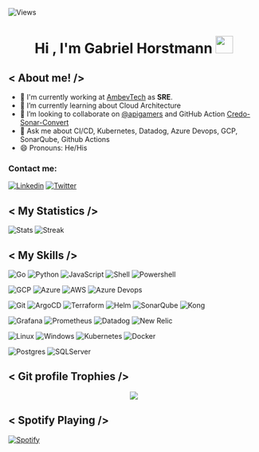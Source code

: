 ![Views](https://komarev.com/ghpvc/?username=gahorstmann&label=Profile%20views&color=0e75b6&style=flat)

<h1 align="center">Hi , I'm Gabriel Horstmann <img src="https://media.giphy.com/media/hvRJCLFzcasrR4ia7z/giphy.gif" width="35"></h1>

##  < About me! />

- 💼 I'm currently working at [AmbevTech](https://ambevtech.com.br) as **SRE**.
- 🌱 I’m currently learning about Cloud Architecture
- 👯 I’m looking to collaborate on [@apigamers](https://github.com/apigamers) and GitHub Action [Credo-Sonar-Convert](https://github.com/gahorstmann/credo-sonar-convert)
- 💬 Ask me about CI/CD, Kubernetes, Datadog, Azure Devops, GCP, SonarQube, Github Actions
- 😄 Pronouns: He/His

### Contact me: 
[![Linkedin](https://img.shields.io/badge/LinkedIn-0077B5?style=for-the-badge&logo=linkedin&logoColor=white)](https://www.linkedin.com/in/gahorstmann/) 
[![Twitter](https://img.shields.io/badge/Twitter-1DA1F2?style=for-the-badge&logo=twitter&logoColor=white)](https://twitter.com/gabirumon)

## < My Statistics  />
![Stats](https://github-readme-stats.vercel.app/api?username=gahorstmann&count_private=true&theme=nord&hide_border=1) 
![Streak](https://github-readme-streak-stats.herokuapp.com?user=gahorstmann&theme=nord&hide_border=true&date_format=M%20j%5B%2C%20Y%5D)

## < My Skills />

![Go](https://img.shields.io/badge/Go-00ADD8?style=for-the-badge&logo=go&logoColor=white) 
![Python](https://img.shields.io/badge/Python-14354C?style=for-the-badge&logo=python&logoColor=white) 
![JavaScript](https://img.shields.io/badge/JavaScript-F7DF1E?style=for-the-badge&logo=JavaScript&logoColor=black) 
![Shell](https://img.shields.io/badge/Shell_Script-121011?style=for-the-badge&logo=gnu-bash&logoColor=white) 
![Powershell](https://img.shields.io/badge/Powershell-5391FE?style=for-the-badge&logo=powershell&logoColor=white) 

![GCP](https://img.shields.io/badge/Google_Cloud-4285F4?style=for-the-badge&logo=google-cloud&logoColor=white)
![Azure](https://img.shields.io/badge/Microsoft_Azure-0089D6?style=for-the-badge&logo=microsoft-azure&logoColor=white)
![AWS](https://img.shields.io/badge/AWS-232F3E?style=for-the-badge&logo=amazon-aws&logoColor=white)
![Azure Devops](https://img.shields.io/badge/Azure_Devops-0078D7?style=for-the-badge&logo=azure-devops&logoColor=white)

![Git](https://img.shields.io/badge/Git-E34F26?style=for-the-badge&logo=git&logoColor=white) 
![ArgoCD](https://img.shields.io/badge/ArgoCD-E34F26?style=for-the-badge&logo=argocd-cm&logoColor=white)
![Terraform](https://img.shields.io/badge/Terraform-7B42BC?style=for-the-badge&logo=terraform&logoColor=white)
![Helm](https://img.shields.io/badge/Helm-0F1689?style=for-the-badge&logo=helm&logoColor=white)
![SonarQube](https://img.shields.io/badge/SonarQube-4E9BCD?style=for-the-badge&logo=sonarqube&logoColor=white)
![Kong](https://img.shields.io/badge/Kong-4E9BCD?style=for-the-badge&logo=kong&logoColor=white)

![Grafana](https://img.shields.io/badge/Grafana-F46800?style=for-the-badge&logo=grafana&logoColor=white)
![Prometheus](https://img.shields.io/badge/Prometheus-E6522C?style=for-the-badge&logo=prometheus&logoColor=white)
![Datadog](https://img.shields.io/badge/Datadog-632CA6?style=for-the-badge&logo=datadog&logoColor=white)
![New Relic](https://img.shields.io/badge/New_Relic-008C99?style=for-the-badge&logo=new-relic&logoColor=white)

![Linux](https://img.shields.io/badge/Linux-E34F26?style=for-the-badge&logo=linux&logoColor=white)
![Windows](https://img.shields.io/badge/Windows-0078D6?style=for-the-badge&logo=windows&logoColor=white)
![Kubernetes](https://img.shields.io/badge/Kubernetes-326DE6?style=for-the-badge&logo=kubernetes&logoColor=white)
![Docker](https://img.shields.io/badge/Docker-2496ED?style=for-the-badge&logo=docker&logoColor=white)

![Postgres](https://img.shields.io/badge/PostgreSQL-316192?style=for-the-badge&logo=postgresql&logoColor=white)
![SQLServer](https://img.shields.io/badge/SQL_Server-CC2927?style=for-the-badge&logo=microsoft-sql-server&logoColor=white)

## < Git profile Trophies />
<p align="center"><img src="https://github-profile-trophy.vercel.app/?username=gahorstmann&theme=nord&no-bg=true" /></p>

## < Spotify Playing />

[![Spotify](https://lastfm-currentsong.apigamers.com/current?user=gabriel_ah&theme=nord)](https://open.spotify.com/user/12146622535)
